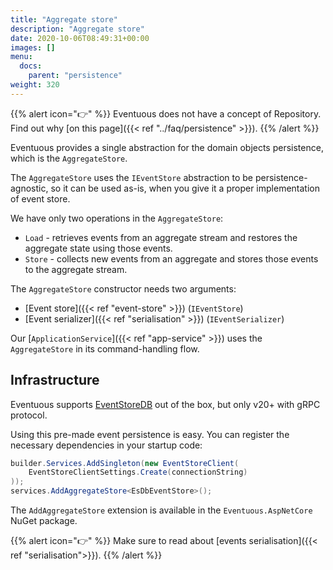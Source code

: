 ```yaml
---
title: "Aggregate store"
description: "Aggregate store"
date: 2020-10-06T08:49:31+00:00
images: []
menu:
  docs:
    parent: "persistence"
weight: 320
---
```


{{% alert icon="👉" %}}
Eventuous does not have a concept of Repository. Find out why [on this page]({{< ref "../faq/persistence" >}}).
{{% /alert %}}

Eventuous provides a single abstraction for the domain objects persistence, which is the `AggregateStore`.

The `AggregateStore` uses the `IEventStore` abstraction to be persistence-agnostic, so it can be used as-is, when you give it a proper implementation of event store.

We have only two operations in the `AggregateStore`:
- `Load` - retrieves events from an aggregate stream and restores the aggregate state using those events.
- `Store` - collects new events from an aggregate and stores those events to the aggregate stream.

The `AggregateStore` constructor needs two arguments:
- [Event store]({{< ref "event-store" >}}) (`IEventStore`)
- [Event serializer]({{< ref "serialisation" >}}) (`IEventSerializer`)

Our [`ApplicationService`]({{< ref "app-service" >}}) uses the `AggregateStore` in its command-handling flow.

## Infrastructure

Eventuous supports [EventStoreDB](https://eventstore.com) out of the box, but only v20+ with gRPC protocol.

Using this pre-made event persistence is easy. You can register the necessary dependencies in your startup code:

```csharp
builder.Services.AddSingleton(new EventStoreClient(
    EventStoreClientSettings.Create(connectionString)
));
services.AddAggregateStore<EsDbEventStore>();
```

The `AddAggregateStore` extension is available in the `Eventuous.AspNetCore` NuGet package.

{{% alert icon="👉" %}}
Make sure to read about [events serialisation]({{< ref "serialisation">}}).
{{% /alert %}}
